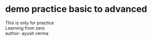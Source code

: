 # demo practice basic to advanced 
This is only for practice 
<br>
Learning from zero 
<br>
author- ayush verma

